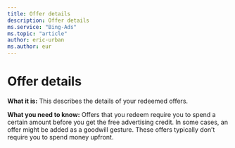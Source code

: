 ```yaml
---
title: Offer details
description: Offer details
ms.service: "Bing-Ads"
ms.topic: "article"
author: eric-urban
ms.author: eur
---
```


# Offer details

**What it is:** This describes the details of your redeemed offers.

**What you need to know:** Offers that you redeem require you to spend a certain amount before you get the free advertising credit. In some cases, an offer might be added as a goodwill gesture. These offers typically don’t require you to spend money upfront.


